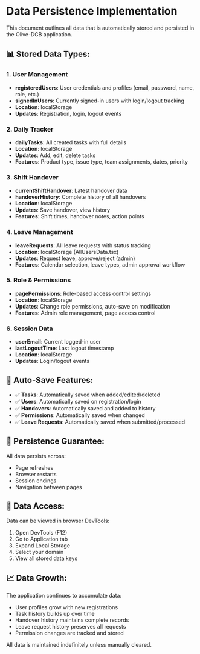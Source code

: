 # Data Persistence Implementation

This document outlines all data that is automatically stored and persisted in the Olive-DCB application.

## 📊 **Stored Data Types:**

### 1. **User Management**

- **registeredUsers**: User credentials and profiles (email, password, name, role, etc.)
- **signedInUsers**: Currently signed-in users with login/logout tracking
- **Location**: localStorage
- **Updates**: Registration, login, logout events

### 2. **Daily Tracker**

- **dailyTasks**: All created tasks with full details
- **Location**: localStorage
- **Updates**: Add, edit, delete tasks
- **Features**: Product type, issue type, team assignments, dates, priority

### 3. **Shift Handover**

- **currentShiftHandover**: Latest handover data
- **handoverHistory**: Complete history of all handovers
- **Location**: localStorage
- **Updates**: Save handover, view history
- **Features**: Shift times, handover notes, action points

### 4. **Leave Management**

- **leaveRequests**: All leave requests with status tracking
- **Location**: localStorage (AllUsersData.tsx)
- **Updates**: Request leave, approve/reject (admin)
- **Features**: Calendar selection, leave types, admin approval workflow

### 5. **Role & Permissions**

- **pagePermissions**: Role-based access control settings
- **Location**: localStorage
- **Updates**: Change role permissions, auto-save on modification
- **Features**: Admin role management, page access control

### 6. **Session Data**

- **userEmail**: Current logged-in user
- **lastLogoutTime**: Last logout timestamp
- **Location**: localStorage
- **Updates**: Login/logout events

## 🔄 **Auto-Save Features:**

- ✅ **Tasks**: Automatically saved when added/edited/deleted
- ✅ **Users**: Automatically saved on registration/login
- ✅ **Handovers**: Automatically saved and added to history
- ✅ **Permissions**: Automatically saved when changed
- ✅ **Leave Requests**: Automatically saved when submitted/processed

## 💾 **Persistence Guarantee:**

All data persists across:

- Page refreshes
- Browser restarts
- Session endings
- Navigation between pages

## 🔑 **Data Access:**

Data can be viewed in browser DevTools:

1. Open DevTools (F12)
2. Go to Application tab
3. Expand Local Storage
4. Select your domain
5. View all stored data keys

## 📈 **Data Growth:**

The application continues to accumulate data:

- User profiles grow with new registrations
- Task history builds up over time
- Handover history maintains complete records
- Leave request history preserves all requests
- Permission changes are tracked and stored

All data is maintained indefinitely unless manually cleared.
